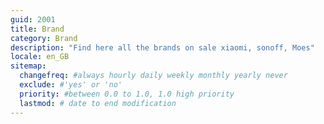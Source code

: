 ```yaml
---
guid: 2001
title: Brand
category: Brand
description: "Find here all the brands on sale xiaomi, sonoff, Moes"
locale: en_GB
sitemap:
  changefreq: #always hourly daily weekly monthly yearly never
  exclude: #'yes' or 'no'
  priority: #between 0.0 to 1.0, 1.0 high priority
  lastmod: # date to end modification
---
```

